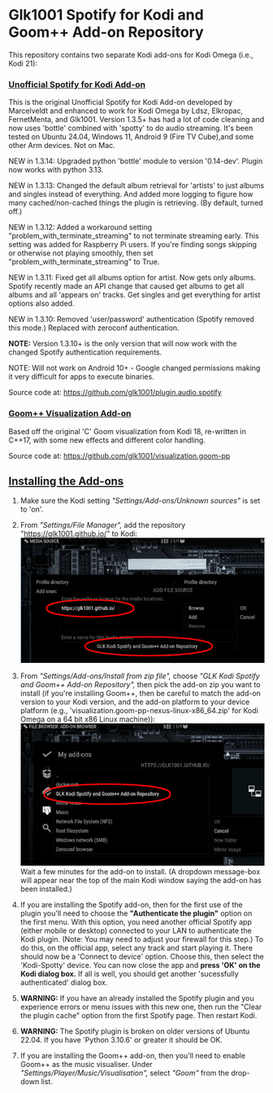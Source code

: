 # Glk1001 Spotify for Kodi and Goom++ Add-on Repository

This repository contains two separate Kodi add-ons for Kodi Omega (i.e., Kodi 21):

### <u>Unofficial Spotify for Kodi Add-on</u>

This is the original Unofficial Spotify for Kodi Add-on developed by Marcelveldt and enhanced to work for Kodi Omega
by Ldsz, Elkropac, FernetMenta, and Glk1001. Version 1.3.5+ has had a lot of code cleaning and now uses 'bottle' combined
with 'spotty' to do audio streaming. It's been tested on Ubuntu 24.04, Windows 11, Android 9 (Fire TV Cube),and some other
Arm devices. Not on Mac.

NEW in 1.3.14: Upgraded python 'bottle' module to version '0.14-dev'. Plugin now works with python 3.13.

NEW in 1.3.13: Changed the default album retrieval for 'artists' to just albums and singles instead of everything. And added
more logging to figure how many cached/non-cached things the plugin is retrieving. (By default, turned off.)

NEW in 1.3.12: Added a workaround setting "problem_with_terminate_streaming" to not terminate streaming early. This setting
was added for Raspberry Pi users. If you're finding songs skipping or otherwise not playing smoothly, then set
"problem_with_terminate_streaming" to True.

NEW in 1.3.11: Fixed get all albums option for artist. Now gets only albums. Spotify recently made an API change that caused
get albums to get all albums and all 'appears on' tracks. Get singles and get everything for artist options also added.

NEW in 1.3.10: Removed 'user/password' authentication (Spotify removed this mode.) Replaced with zeroconf authentication.

**NOTE:** Version 1.3.10+ is the only version that will now work with the changed Spotify authentication requirements.

NOTE: Will not work on Android 10+ - Google changed permissions making it very difficult for apps to execute binaries.

Source code at: https://github.com/glk1001/plugin.audio.spotify

### <u>Goom++ Visualization Add-on</u>

Based off the original 'C' Goom visualization from Kodi 18, re-written in C++17, with some new effects
and different color handling.

Source code at: https://github.com/glk1001/visualization.goom-pp


## <u>Installing the Add-ons</u>

1. Make sure the Kodi setting *"Settings/Add-ons/Unknown sources"* is set to 'on'.

1. From *"Settings/File Manager",* add the repository "https://glk1001.github.io/" to Kodi:<br>
![add repo image](README-add-repo.png "Add repo")

1. From *"Settings/Add-ons/Install from zip file",* choose *"GLK Kodi Spotify and Goom++ Add-on Repository",*
then pick the add-on zip you want to install (if you're installing Goom++, then be careful to match the add-on
version to your Kodi version, and the add-on platform to your device platform
(e.g., 'visualization.goom-pp-nexus-linux-x86_64.zip' for Kodi Omega on a 64 bit x86 Linux machine)):<br>
![install from zip image](README-install-from-zip.png "Install from zip")<br>
Wait a few minutes for the add-on to install. (A dropdown message-box will appear near the top of the main Kodi
window saying the add-on has been installed.)

1. If you are installing the Spotify add-on, then for the first use of the plugin you'll need to choose the **"Authenticate
   the plugin"** option on the first menu. With this option, you need another official Spotify app (either mobile or desktop)
   connected to your LAN to authenticate the Kodi plugin. (Note: You may need to adjust your firewall for this step.) To do
   this, on the official app, select any track and start playing it. There should now be a 'Connect to device' option. Choose
   this, then select the 'Kodi-Spotty' device. You can now close the app and **press 'OK' on the Kodi dialog box.** If all is
   well, you should get another 'sucessfully authenticated' dialog box.

1. **WARNING:** If you have an already installed the Spotify plugin and you experience errors or menu issues with this new one,
then run the "Clear the plugin cache" option from the first Spotify page. Then restart Kodi.

1. **WARNING:** The Spotify plugin is broken on older versions of Ubuntu 22.04. If you have 'Python 3.10.6' or greater it should be OK.

1. If you are installing the Goom++ add-on, then you'll need to enable Goom++ as the music visualiser. Under
*"Settings/Player/Music/Visualisation",* select *"Goom"* from the drop-down list.
